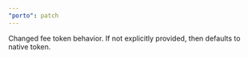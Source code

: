 ```yaml
---
"porto": patch
---
```


Changed fee token behavior. If not explicitly provided, then defaults to native token.
